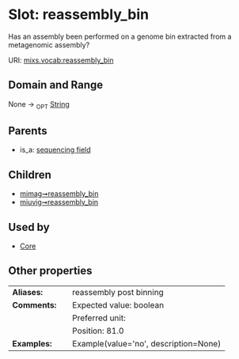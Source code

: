 
# Slot: reassembly_bin


Has an assembly been performed on a genome bin extracted from a metagenomic assembly?

URI: [mixs.vocab:reassembly_bin](https://w3id.org/mixs/vocab/reassembly_bin)


## Domain and Range

None ->  <sub>OPT</sub> [String](types/String.md)

## Parents

 *  is_a: [sequencing field](sequencing_field.md)

## Children

 *  [mimag➞reassembly_bin](mimag_reassembly_bin.md)
 *  [miuvig➞reassembly_bin](miuvig_reassembly_bin.md)

## Used by

 * [Core](Core.md)

## Other properties

|  |  |  |
| --- | --- | --- |
| **Aliases:** | | reassembly post binning |
| **Comments:** | | Expected value: boolean |
|  | | Preferred unit:  |
|  | | Position: 81.0 |
| **Examples:** | | Example(value='no', description=None) |

